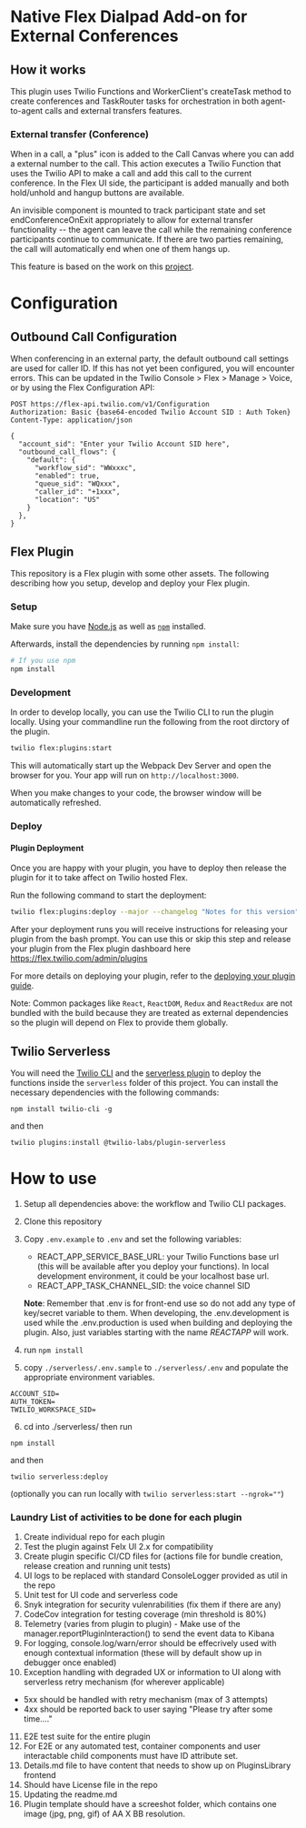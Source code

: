 # Native Flex Dialpad Add-on for External Conferences

## How it works

This plugin uses Twilio Functions and WorkerClient's createTask method to create conferences and TaskRouter tasks for orchestration in both agent-to-agent calls and external transfers features.

### External transfer (Conference)

When in a call, a "plus" icon is added to the Call Canvas where you can add a external number to the call. This action executes a Twilio Function that uses the Twilio API to make a call and add this call to the current conference. In the Flex UI side, the participant is added manually and both hold/unhold and hangup buttons are available.

An invisible component is mounted to track participant state and set endConferenceOnExit appropriately to allow for external transfer functionality -- the agent can leave the call while the remaining conference participants continue to communicate. If there are two parties remaining, the call will automatically end when one of them hangs up.

This feature is based on the work on this [project](https://github.com/twilio-labs/plugin-flex-outbound-dialpad).

# Configuration

## Outbound Call Configuration

When conferencing in an external party, the default outbound call settings are used for caller ID. If this has not yet been configured, you will encounter errors. This can be updated in the Twilio Console > Flex > Manage > Voice, or by using the Flex Configuration API:

```
POST https://flex-api.twilio.com/v1/Configuration
Authorization: Basic {base64-encoded Twilio Account SID : Auth Token}
Content-Type: application/json

{
  "account_sid": "Enter your Twilio Account SID here",
  "outbound_call_flows": {
    "default": {
      "workflow_sid": "WWxxxc",
      "enabled": true,
      "queue_sid": "WQxxx",
      "caller_id": "+1xxx",
      "location": "US"
    }
  },
}
```

## Flex Plugin

This repository is a Flex plugin with some other assets. The following describing how you setup, develop and deploy your Flex plugin.

### Setup

Make sure you have [Node.js](https://nodejs.org) as well as [`npm`](https://npmjs.com) installed.

Afterwards, install the dependencies by running `npm install`:

```bash
# If you use npm
npm install
```

### Development

In order to develop locally, you can use the Twilio CLI to run the plugin locally. Using your commandline run the following from the root dirctory of the plugin.

```bash
twilio flex:plugins:start
```

This will automatically start up the Webpack Dev Server and open the browser for you. Your app will run on `http://localhost:3000`.

When you make changes to your code, the browser window will be automatically refreshed.

### Deploy

#### Plugin Deployment

Once you are happy with your plugin, you have to deploy then release the plugin for it to take affect on Twilio hosted Flex.

Run the following command to start the deployment:

```bash
twilio flex:plugins:deploy --major --changelog "Notes for this version" --description "Functionality of the plugin"
```

After your deployment runs you will receive instructions for releasing your plugin from the bash prompt. You can use this or skip this step and release your plugin from the Flex plugin dashboard here https://flex.twilio.com/admin/plugins

For more details on deploying your plugin, refer to the [deploying your plugin guide](https://www.twilio.com/docs/flex/plugins#deploying-your-plugin).

Note: Common packages like `React`, `ReactDOM`, `Redux` and `ReactRedux` are not bundled with the build because they are treated as external dependencies so the plugin will depend on Flex to provide them globally.

## Twilio Serverless

You will need the [Twilio CLI](https://www.twilio.com/docs/twilio-cli/quickstart) and the [serverless plugin](https://www.twilio.com/docs/labs/serverless-toolkit/getting-started) to deploy the functions inside the `serverless` folder of this project. You can install the necessary dependencies with the following commands:

`npm install twilio-cli -g`

and then

`twilio plugins:install @twilio-labs/plugin-serverless`

# How to use

1. Setup all dependencies above: the workflow and Twilio CLI packages.

2. Clone this repository

3. Copy `.env.example` to `.env` and set the following variables:

   - REACT_APP_SERVICE_BASE_URL: your Twilio Functions base url (this will be available after you deploy your functions). In local development environment, it could be your localhost base url.
   - REACT_APP_TASK_CHANNEL_SID: the voice channel SID

   **Note**: Remember that .env is for front-end use so do not add any type of key/secret variable to them. When developing, the .env.development is used while the .env.production is used when building and deploying the plugin. Also, just variables starting with the name _REACT*APP*_ will work.

4. run `npm install`

5. copy `./serverless/.env.sample` to `./serverless/.env` and populate the appropriate environment variables.

```
ACCOUNT_SID=
AUTH_TOKEN=
TWILIO_WORKSPACE_SID=
```

6.  cd into ./serverless/ then run

`npm install`

and then

`twilio serverless:deploy`

(optionally you can run locally with `twilio serverless:start --ngrok=""`)

### Laundry List of activities to be done for each plugin

1. Create individual repo for each plugin
2. Test the plugin against Felx UI 2.x for compatibility
3. Create plugin specific CI/CD files for (actions file for bundle creation, release creation and running unit tests)
4. UI logs to be replaced with standard ConsoleLogger provided as util in the repo
5. Unit test for UI code and serverless code
6. Snyk integration for security vulenrabilities (fix them if there are any)
7. CodeCov integration for testing coverage (min threshold is 80%)
8. Telemetry (varies from plugin to plugin) - Make use of the manager.reportPluginInteraction() to send the event data to Kibana
9. For logging, console.log/warn/error should be effecrively used with enough contextual information (these will by default show up in debugger once enabled)
10. Exception handling with degraded UX or information to UI along with serverless retry mechanism (for wherever applicable)
  - 5xx should be handled with retry mechanism (max of 3 attempts)
  - 4xx should be reported back to user saying "Please try after some time...."
11. E2E test suite for the entire plugin
12. For E2E or any automated test, container components and user interactable child components must have ID attribute set.
13. Details.md file to have content that needs to show up on PluginsLibrary frontend
14. Should have License file in the repo
15. Updating the readme.md
16. Plugin template should have a screeshot folder, which contains one image (jpg, png, gif) of AA X BB resolution.
